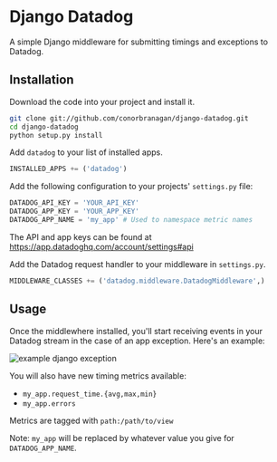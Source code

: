 # Django Datadog

A simple Django middleware for submitting timings and exceptions to Datadog.

## Installation

Download the code into your project and install it.

```bash
git clone git://github.com/conorbranagan/django-datadog.git
cd django-datadog
python setup.py install
```

Add `datadog` to your list of installed apps.

```python
INSTALLED_APPS += ('datadog')
```

Add the following configuration to your projects' `settings.py` file:

```python
DATADOG_API_KEY = 'YOUR_API_KEY'
DATADOG_APP_KEY = 'YOUR_APP_KEY'
DATADOG_APP_NAME = 'my_app' # Used to namespace metric names
```

The API and app keys can be found at https://app.datadoghq.com/account/settings#api

Add the Datadog request handler to your middleware in `settings.py`.

```python
MIDDLEWARE_CLASSES += ('datadog.middleware.DatadogMiddleware',)
```

## Usage

Once the middlewhere installed, you'll start receiving events in your Datadog
stream in the case of an app exception. Here's an example:

![example django exception](https://dl.dropbox.com/u/126553/django-datadog.png)

You will also have new timing metrics available:

- `my_app.request_time.{avg,max,min}`
- `my_app.errors`

Metrics are tagged with `path:/path/to/view`

Note: `my_app` will be replaced by whatever value you give for `DATADOG_APP_NAME`.
